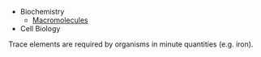 - Biochemistry
  - [Macromolecules](./Macromolecules)
- Cell Biology


Trace elements are required by organisms in minute quantities (e.g. iron).